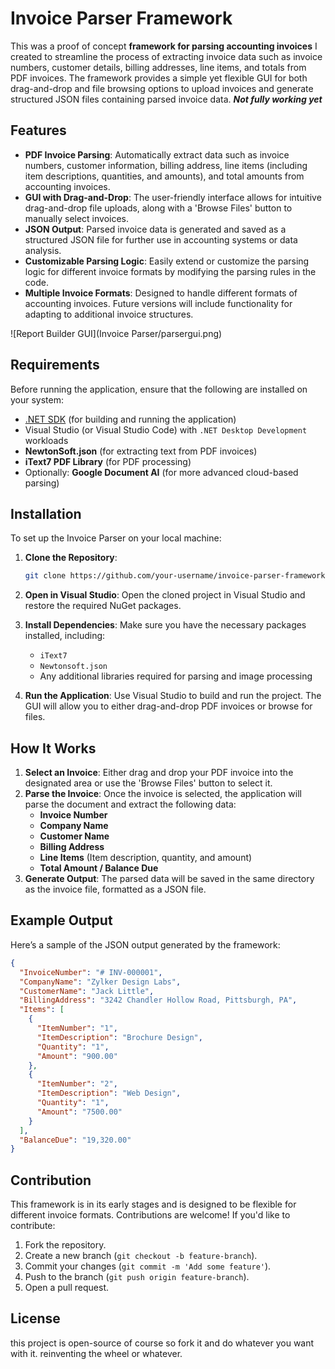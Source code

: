 # Invoice Parser Framework

This was a proof of concept **framework for parsing accounting invoices** I created to streamline the process of extracting invoice data such as invoice numbers, customer details, billing addresses, line items, and totals from PDF invoices. The framework provides a simple yet flexible GUI for both drag-and-drop and file browsing options to upload invoices and generate structured JSON files containing parsed invoice data. ***Not fully working yet***

## Features

- **PDF Invoice Parsing**: Automatically extract data such as invoice numbers, customer information, billing address, line items (including item descriptions, quantities, and amounts), and total amounts from accounting invoices.
- **GUI with Drag-and-Drop**: The user-friendly interface allows for intuitive drag-and-drop file uploads, along with a 'Browse Files' button to manually select invoices.
- **JSON Output**: Parsed invoice data is generated and saved as a structured JSON file for further use in accounting systems or data analysis.
- **Customizable Parsing Logic**: Easily extend or customize the parsing logic for different invoice formats by modifying the parsing rules in the code.
- **Multiple Invoice Formats**: Designed to handle different formats of accounting invoices. Future versions will include functionality for adapting to additional invoice structures.

![Report Builder GUI](Invoice Parser/parsergui.png)

## Requirements

Before running the application, ensure that the following are installed on your system:

- [.NET SDK](https://dotnet.microsoft.com/download) (for building and running the application)
- Visual Studio (or Visual Studio Code) with `.NET Desktop Development` workloads
- **NewtonSoft.json** (for extracting text from PDF invoices)
- **iText7 PDF Library** (for PDF processing)
- Optionally: **Google Document AI** (for more advanced cloud-based parsing)
  
## Installation

To set up the Invoice Parser on your local machine:

1. **Clone the Repository**:
    ```bash
    git clone https://github.com/your-username/invoice-parser-framework.git
    ```
2. **Open in Visual Studio**:
   Open the cloned project in Visual Studio and restore the required NuGet packages.

3. **Install Dependencies**:
   Make sure you have the necessary packages installed, including:
   - `iText7`
   - `Newtonsoft.json`
   - Any additional libraries required for parsing and image processing

4. **Run the Application**:
   Use Visual Studio to build and run the project. The GUI will allow you to either drag-and-drop PDF invoices or browse for files.

## How It Works

1. **Select an Invoice**: Either drag and drop your PDF invoice into the designated area or use the 'Browse Files' button to select it.
2. **Parse the Invoice**: Once the invoice is selected, the application will parse the document and extract the following data:
   - **Invoice Number**
   - **Company Name**
   - **Customer Name**
   - **Billing Address**
   - **Line Items** (Item description, quantity, and amount)
   - **Total Amount / Balance Due**
3. **Generate Output**: The parsed data will be saved in the same directory as the invoice file, formatted as a JSON file.

## Example Output

Here’s a sample of the JSON output generated by the framework:

```json
{
  "InvoiceNumber": "# INV-000001",
  "CompanyName": "Zylker Design Labs",
  "CustomerName": "Jack Little",
  "BillingAddress": "3242 Chandler Hollow Road, Pittsburgh, PA",
  "Items": [
    {
      "ItemNumber": "1",
      "ItemDescription": "Brochure Design",
      "Quantity": "1",
      "Amount": "900.00"
    },
    {
      "ItemNumber": "2",
      "ItemDescription": "Web Design",
      "Quantity": "1",
      "Amount": "7500.00"
    }
  ],
  "BalanceDue": "19,320.00"
}
```
## Contribution

This framework is in its early stages and is designed to be flexible for different invoice formats. Contributions are welcome! If you'd like to contribute:

1. Fork the repository.
2. Create a new branch (`git checkout -b feature-branch`).
3. Commit your changes (`git commit -m 'Add some feature'`).
4. Push to the branch (`git push origin feature-branch`).
5. Open a pull request.

## License

this project is open-source of course so fork it and do whatever you want with it. reinventing the wheel or whatever.

